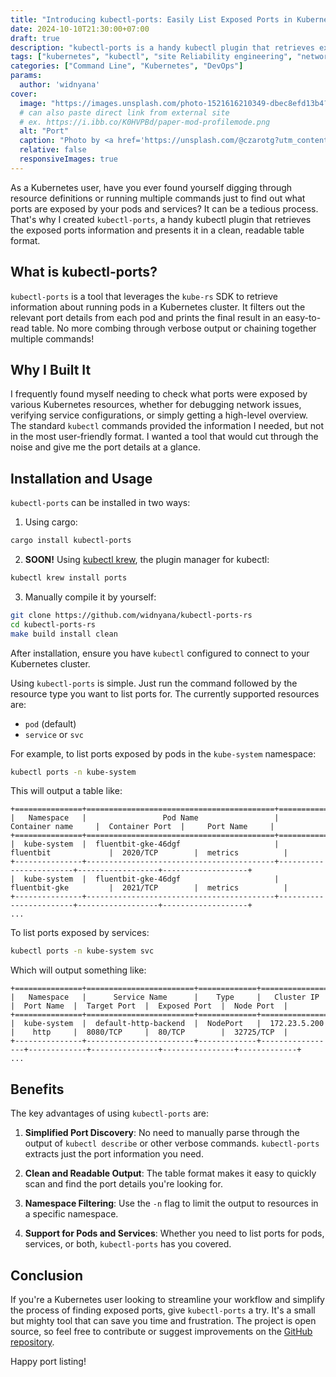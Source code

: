 ```yaml
---
title: "Introducing kubectl-ports: Easily List Exposed Ports in Kubernetes"
date: 2024-10-10T21:30:00+07:00
draft: true
description: "kubectl-ports is a handy kubectl plugin that retrieves exposed ports information from Kubernetes pods and services, presenting it in a clean, readable table format."
tags: ["kubernetes", "kubectl", "site Reliability engineering", "networking", "command-line", "opensource", "cloud-infrastructure"]
categories: ["Command Line", "Kubernetes", "DevOps"]
params:
  author: 'widnyana'
cover:
  image: "https://images.unsplash.com/photo-1521616210349-dbec8efd13b4?q=80&w=2070&auto=format&fit=crop&ixlib=rb-4.0.3&ixid=M3wxMjA3fDB8MHxwaG90by1wYWdlfHx8fGVufDB8fHx8fA%3D%3D"
  # can also paste direct link from external site
  # ex. https://i.ibb.co/K0HVPBd/paper-mod-profilemode.png
  alt: "Port"
  caption: "Photo by <a href='https://unsplash.com/@czarotg?utm_content=creditCopyText&utm_medium=referral&utm_source=unsplash'>Cezary Kukowka</a> on <a href='https://unsplash.com/photos/brown-galleon-ship-on-deck-MIpS1kkW-oA?utm_content=creditCopyText&utm_medium=referral&utm_source=unsplash'>Unsplash</a>"
  relative: false
  responsiveImages: true
--- 
```


As a Kubernetes user, have you ever found yourself digging through resource definitions or running multiple commands just to find out what ports are exposed by your pods and services? It can be a tedious process. That's why I created `kubectl-ports`, a handy kubectl plugin that retrieves the exposed ports information and presents it in a clean, readable table format.

## What is kubectl-ports?

`kubectl-ports` is a tool that leverages the `kube-rs` SDK to retrieve information about running pods in a Kubernetes cluster. It filters out the relevant port details from each pod and prints the final result in an easy-to-read table. No more combing through verbose output or chaining together multiple commands!

## Why I Built It

I frequently found myself needing to check what ports were exposed by various Kubernetes resources, whether for debugging network issues, verifying service configurations, or simply getting a high-level overview. The standard `kubectl` commands provided the information I needed, but not in the most user-friendly format. I wanted a tool that would cut through the noise and give me the port details at a glance.

## Installation and Usage

`kubectl-ports` can be installed in two ways:

1. Using cargo:

```bash
cargo install kubectl-ports
```

2. **SOON!** Using [kubectl krew](https://krew.sigs.k8s.io/), the plugin manager for kubectl:

```bash
kubectl krew install ports
```

3. Manually compile it by yourself:

```bash
git clone https://github.com/widnyana/kubectl-ports-rs
cd kubectl-ports-rs
make build install clean
```

After installation, ensure you have `kubectl` configured to connect to your Kubernetes cluster. 

Using `kubectl-ports` is simple. Just run the command followed by the resource type you want to list ports for. The currently supported resources are:

- `pod` (default) 
- `service` or `svc`

For example, to list ports exposed by pods in the `kube-system` namespace:

```bash
kubectl ports -n kube-system
```

This will output a table like:

```
+===============+==========================================+========================+==================+===================+
|   Namespace   |                 Pod Name                 |     Container name     |  Container Port  |     Port Name     |
+===============+==========================================+========================+==================+===================+
|  kube-system  |  fluentbit-gke-46dgf                     |  fluentbit             |  2020/TCP        |  metrics          |
+---------------+------------------------------------------+------------------------+------------------+-------------------+
|  kube-system  |  fluentbit-gke-46dgf                     |  fluentbit-gke         |  2021/TCP        |  metrics          |
+---------------+------------------------------------------+------------------------+------------------+-------------------+
...
```

To list ports exposed by services:

```bash
kubectl ports -n kube-system svc
```

Which will output something like:

```
+===============+========================+=============+=================+=============+===============+================+=============+
|   Namespace   |      Service Name      |    Type     |   Cluster IP    |  Port Name  |  Target Port  |  Exposed Port  |  Node Port  |
+===============+========================+=============+=================+=============+===============+================+=============+
|  kube-system  |  default-http-backend  |  NodePort   |  172.23.5.200   |    http     |  8080/TCP     |  80/TCP        |  32725/TCP  |
+---------------+------------------------+-------------+-----------------+-------------+---------------+----------------+-------------+
...  
```

## Benefits

The key advantages of using `kubectl-ports` are:

1. **Simplified Port Discovery**: No need to manually parse through the output of `kubectl describe` or other verbose commands. `kubectl-ports` extracts just the port information you need.

2. **Clean and Readable Output**: The table format makes it easy to quickly scan and find the port details you're looking for.

3. **Namespace Filtering**: Use the `-n` flag to limit the output to resources in a specific namespace. 

4. **Support for Pods and Services**: Whether you need to list ports for pods, services, or both, `kubectl-ports` has you covered.

## Conclusion

If you're a Kubernetes user looking to streamline your workflow and simplify the process of finding exposed ports, give `kubectl-ports` a try. It's a small but mighty tool that can save you time and frustration. The project is open source, so feel free to contribute or suggest improvements on the [GitHub repository](https://github.com/widnyana/kubectl-ports-rs).

Happy port listing!